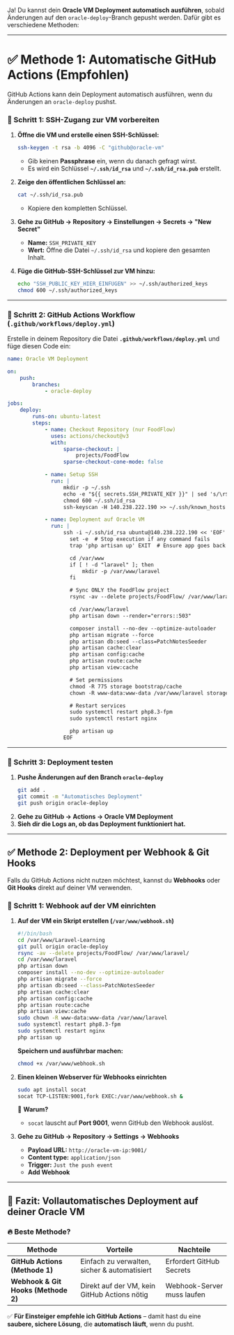 Ja! Du kannst dein **Oracle VM Deployment automatisch ausführen**, sobald Änderungen auf den `oracle-deploy`-Branch gepusht werden. Dafür gibt es verschiedene Methoden:

---

# **✅ Methode 1: Automatische GitHub Actions (Empfohlen)**
GitHub Actions kann dein Deployment automatisch ausführen, wenn du Änderungen an `oracle-deploy` pushst.

### **📌 Schritt 1: SSH-Zugang zur VM vorbereiten**
1. **Öffne die VM und erstelle einen SSH-Schlüssel:**
   ```sh
   ssh-keygen -t rsa -b 4096 -C "github@oracle-vm"
   ```
    - Gib keinen **Passphrase** ein, wenn du danach gefragt wirst.
    - Es wird ein Schlüssel **`~/.ssh/id_rsa`** und **`~/.ssh/id_rsa.pub`** erstellt.

2. **Zeige den öffentlichen Schlüssel an:**
   ```sh
   cat ~/.ssh/id_rsa.pub
   ```
    - Kopiere den kompletten Schlüssel.

3. **Gehe zu GitHub → Repository → Einstellungen → Secrets → "New Secret"**
    - **Name:** `SSH_PRIVATE_KEY`
    - **Wert:** Öffne die Datei `~/.ssh/id_rsa` und kopiere den gesamten Inhalt.

4. **Füge die GitHub-SSH-Schlüssel zur VM hinzu:**
   ```sh
   echo "SSH_PUBLIC_KEY_HIER_EINFÜGEN" >> ~/.ssh/authorized_keys
   chmod 600 ~/.ssh/authorized_keys
   ```

---

### **📌 Schritt 2: GitHub Actions Workflow (`.github/workflows/deploy.yml`)**
Erstelle in deinem Repository die Datei **`.github/workflows/deploy.yml`** und füge diesen Code ein:

```yaml
name: Oracle VM Deployment

on:
    push:
        branches:
            - oracle-deploy

jobs:
    deploy:
        runs-on: ubuntu-latest
        steps:
            - name: Checkout Repository (nur FoodFlow)
              uses: actions/checkout@v3
              with:
                  sparse-checkout: |
                      projects/FoodFlow
                  sparse-checkout-cone-mode: false

            - name: Setup SSH
              run: |
                  mkdir -p ~/.ssh
                  echo -e "${{ secrets.SSH_PRIVATE_KEY }}" | sed 's/\r$//' > ~/.ssh/id_rsa
                  chmod 600 ~/.ssh/id_rsa
                  ssh-keyscan -H 140.238.222.190 >> ~/.ssh/known_hosts

            - name: Deployment auf Oracle VM
              run: |
                  ssh -i ~/.ssh/id_rsa ubuntu@140.238.222.190 << 'EOF'
                    set -e  # Stop execution if any command fails
                    trap 'php artisan up' EXIT  # Ensure app goes back online

                    cd /var/www
                    if [ ! -d "laravel" ]; then
                        mkdir -p /var/www/laravel
                    fi

                    # Sync ONLY the FoodFlow project
                    rsync -av --delete projects/FoodFlow/ /var/www/laravel/

                    cd /var/www/laravel
                    php artisan down --render="errors::503"

                    composer install --no-dev --optimize-autoloader
                    php artisan migrate --force
                    php artisan db:seed --class=PatchNotesSeeder
                    php artisan cache:clear
                    php artisan config:cache
                    php artisan route:cache
                    php artisan view:cache

                    # Set permissions
                    chmod -R 775 storage bootstrap/cache
                    chown -R www-data:www-data /var/www/laravel storage bootstrap/cache

                    # Restart services
                    sudo systemctl restart php8.3-fpm
                    sudo systemctl restart nginx

                    php artisan up
                  EOF
```

---

### **📌 Schritt 3: Deployment testen**
1. **Pushe Änderungen auf den Branch `oracle-deploy`**
   ```sh
   git add .
   git commit -m "Automatisches Deployment"
   git push origin oracle-deploy
   ```
2. **Gehe zu GitHub → Actions → Oracle VM Deployment**
3. **Sieh dir die Logs an, ob das Deployment funktioniert hat.**

---

## **✅ Methode 2: Deployment per Webhook & Git Hooks**
Falls du GitHub Actions nicht nutzen möchtest, kannst du **Webhooks** oder **Git Hooks** direkt auf deiner VM verwenden.

### **📌 Schritt 1: Webhook auf der VM einrichten**
1. **Auf der VM ein Skript erstellen (`/var/www/webhook.sh`)**
   ```sh
   #!/bin/bash
   cd /var/www/Laravel-Learning
   git pull origin oracle-deploy
   rsync -av --delete projects/FoodFlow/ /var/www/laravel/
   cd /var/www/laravel
   php artisan down
   composer install --no-dev --optimize-autoloader
   php artisan migrate --force
   php artisan db:seed --class=PatchNotesSeeder
   php artisan cache:clear
   php artisan config:cache
   php artisan route:cache
   php artisan view:cache
   sudo chown -R www-data:www-data /var/www/laravel
   sudo systemctl restart php8.3-fpm
   sudo systemctl restart nginx
   php artisan up
   ```
   **Speichern und ausführbar machen:**
   ```sh
   chmod +x /var/www/webhook.sh
   ```

2. **Einen kleinen Webserver für Webhooks einrichten**
   ```sh
   sudo apt install socat
   socat TCP-LISTEN:9001,fork EXEC:/var/www/webhook.sh &
   ```
   📌 **Warum?**
    - `socat` lauscht auf **Port 9001**, wenn GitHub den Webhook auslöst.

3. **Gehe zu GitHub → Repository → Settings → Webhooks**
    - **Payload URL:** `http://oracle-vm-ip:9001/`
    - **Content type:** `application/json`
    - **Trigger:** `Just the push event`
    - **Add Webhook**

---

## **🚀 Fazit: Vollautomatisches Deployment auf deiner Oracle VM**
### 🔥 **Beste Methode?**
| Methode | Vorteile | Nachteile |
|---|---|---|
| **GitHub Actions (Methode 1)** | Einfach zu verwalten, sicher & automatisiert | Erfordert GitHub Secrets |
| **Webhook & Git Hooks (Methode 2)** | Direkt auf der VM, kein GitHub Actions nötig | Webhook-Server muss laufen |

✅ **Für Einsteiger empfehle ich GitHub Actions** – damit hast du eine **saubere, sichere Lösung**, die **automatisch läuft**, wenn du pusht.
